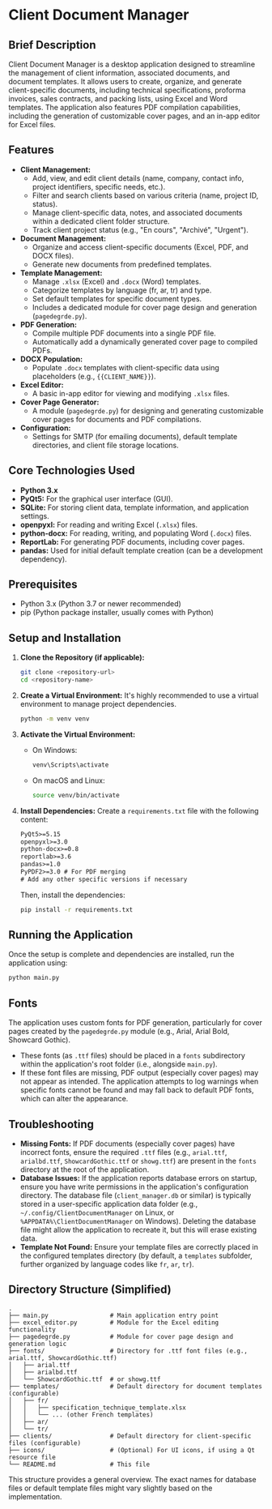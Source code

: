 # Client Document Manager

## Brief Description

Client Document Manager is a desktop application designed to streamline the management of client information, associated documents, and document templates. It allows users to create, organize, and generate client-specific documents, including technical specifications, proforma invoices, sales contracts, and packing lists, using Excel and Word templates. The application also features PDF compilation capabilities, including the generation of customizable cover pages, and an in-app editor for Excel files.

## Features

*   **Client Management:**
    *   Add, view, and edit client details (name, company, contact info, project identifiers, specific needs, etc.).
    *   Filter and search clients based on various criteria (name, project ID, status).
    *   Manage client-specific data, notes, and associated documents within a dedicated client folder structure.
    *   Track client project status (e.g., "En cours", "Archivé", "Urgent").
*   **Document Management:**
    *   Organize and access client-specific documents (Excel, PDF, and DOCX files).
    *   Generate new documents from predefined templates.
*   **Template Management:**
    *   Manage `.xlsx` (Excel) and `.docx` (Word) templates.
    *   Categorize templates by language (fr, ar, tr) and type.
    *   Set default templates for specific document types.
    *   Includes a dedicated module for cover page design and generation (`pagedegrde.py`).
*   **PDF Generation:**
    *   Compile multiple PDF documents into a single PDF file.
    *   Automatically add a dynamically generated cover page to compiled PDFs.
*   **DOCX Population:**
    *   Populate `.docx` templates with client-specific data using placeholders (e.g., `{{CLIENT_NAME}}`).
*   **Excel Editor:**
    *   A basic in-app editor for viewing and modifying `.xlsx` files.
*   **Cover Page Generator:**
    *   A module (`pagedegrde.py`) for designing and generating customizable cover pages for documents and PDF compilations.
*   **Configuration:**
    *   Settings for SMTP (for emailing documents), default template directories, and client file storage locations.

## Core Technologies Used

*   **Python 3.x**
*   **PyQt5:** For the graphical user interface (GUI).
*   **SQLite:** For storing client data, template information, and application settings.
*   **openpyxl:** For reading and writing Excel (`.xlsx`) files.
*   **python-docx:** For reading, writing, and populating Word (`.docx`) files.
*   **ReportLab:** For generating PDF documents, including cover pages.
*   **pandas:** Used for initial default template creation (can be a development dependency).

## Prerequisites

*   Python 3.x (Python 3.7 or newer recommended)
*   pip (Python package installer, usually comes with Python)

## Setup and Installation

1.  **Clone the Repository (if applicable):**
    ```bash
    git clone <repository-url>
    cd <repository-name>
    ```

2.  **Create a Virtual Environment:**
    It's highly recommended to use a virtual environment to manage project dependencies.
    ```bash
    python -m venv venv
    ```

3.  **Activate the Virtual Environment:**
    *   On Windows:
        ```bash
        venv\Scripts\activate
        ```
    *   On macOS and Linux:
        ```bash
        source venv/bin/activate
        ```

4.  **Install Dependencies:**
    Create a `requirements.txt` file with the following content:
    ```txt
    PyQt5>=5.15
    openpyxl>=3.0
    python-docx>=0.8
    reportlab>=3.6
    pandas>=1.0
    PyPDF2>=3.0 # For PDF merging
    # Add any other specific versions if necessary
    ```
    Then, install the dependencies:
    ```bash
    pip install -r requirements.txt
    ```

## Running the Application

Once the setup is complete and dependencies are installed, run the application using:

```bash
python main.py
```

## Fonts

The application uses custom fonts for PDF generation, particularly for cover pages created by the `pagedegrde.py` module (e.g., Arial, Arial Bold, Showcard Gothic).
*   These fonts (as `.ttf` files) should be placed in a `fonts` subdirectory within the application's root folder (i.e., alongside `main.py`).
*   If these font files are missing, PDF output (especially cover pages) may not appear as intended. The application attempts to log warnings when specific fonts cannot be found and may fall back to default PDF fonts, which can alter the appearance.

## Troubleshooting

*   **Missing Fonts:** If PDF documents (especially cover pages) have incorrect fonts, ensure the required `.ttf` files (e.g., `arial.ttf`, `arialbd.ttf`, `ShowcardGothic.ttf` or `showg.ttf`) are present in the `fonts` directory at the root of the application.
*   **Database Issues:** If the application reports database errors on startup, ensure you have write permissions in the application's configuration directory. The database file (`client_manager.db` or similar) is typically stored in a user-specific application data folder (e.g., `~/.config/ClientDocumentManager` on Linux, or `%APPDATA%\ClientDocumentManager` on Windows). Deleting the database file might allow the application to recreate it, but this will erase existing data.
*   **Template Not Found:** Ensure your template files are correctly placed in the configured templates directory (by default, a `templates` subfolder, further organized by language codes like `fr`, `ar`, `tr`).

## Directory Structure (Simplified)

```
.
├── main.py                 # Main application entry point
├── excel_editor.py         # Module for the Excel editing functionality
├── pagedegrde.py           # Module for cover page design and generation logic
├── fonts/                  # Directory for .ttf font files (e.g., arial.ttf, ShowcardGothic.ttf)
│   ├── arial.ttf
│   ├── arialbd.ttf
│   └── ShowcardGothic.ttf  # or showg.ttf
├── templates/              # Default directory for document templates (configurable)
│   ├── fr/
│   │   ├── specification_technique_template.xlsx
│   │   └── ... (other French templates)
│   ├── ar/
│   └── tr/
├── clients/                # Default directory for client-specific files (configurable)
├── icons/                  # (Optional) For UI icons, if using a Qt resource file
└── README.md               # This file
```

This structure provides a general overview. The exact names for database files or default template files might vary slightly based on the implementation.
